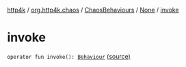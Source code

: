 [http4k](../../../index.md) / [org.http4k.chaos](../../index.md) / [ChaosBehaviours](../index.md) / [None](index.md) / [invoke](./invoke.md)

# invoke

`operator fun invoke(): `[`Behaviour`](../../-behaviour.md) [(source)](https://github.com/http4k/http4k/blob/master/http4k-testing-chaos/src/main/kotlin/org/http4k/chaos/ChaosBehaviours.kt#L197)